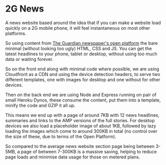 # 2G News

A news website based around the idea that if you can make a website load quickly on a 2G mobile phone, it will feel instantaneous on most other platforms.

So using content from [The Guardian newspaper's open platform](http://open-platform.theguardian.com/) the bare minimal (without looking too ugly) HTML, CSS and JS. You can get the latest headlines to your phone, tablet or desktop, without using too much data or waiting forever.

So on the front end along with minimal code where possible, we are using Cloudfront as a CDN and using the device detection headers, to serve two different templates, one with images for desktop and one without for other devices. 

Then on the back end we are using Node and Express running on pair of small Heroku Dynos, these consume the content, put them into a template, minify the code and GZIP it all up.

This means we end up with a page of around 7KB with 12 news headlines, summaries and links to the AMP versions of the full stories. For desktop devices we also load a placeholder image of about 1KB, followed by lazy loading the images which come to around 300KB in total (no control over the size of these, due to terms of the Open Platform).

So compared to the average news website section page being between 3-5MB, a page of between 7-300KB is a massive saving, helping to reduce page loads and minimise data usage for those on metered plans.
